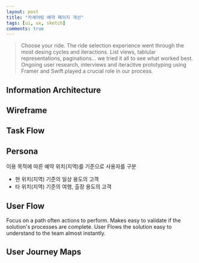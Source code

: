 ```yaml
---
layout: post
title: "카셰어링 예약 페이지 개선"
tags: [ui, ux, sketch]
comments: true
---
```

> Choose your ride. The ride selection experience went through the most desing cycles and iteractions. List views, tablular representations, paginations... we tried it all to see what worked best. Ongoing user research, interviews and iteractive prototyping using Framer and Swift played a crucial role in our process.

## Information Architecture

## Wireframe

## Task Flow


## Persona
이용 목적에 따른 예약 위치(지역)를 기준으로 사용자를 구분
- 현 위치(지역) 기준의 일상 용도의 고객
- 타 위치(지역) 기준의 여행, 출장 용도의 고객

## User Flow
Focus on a path often actions to perform. Makes easy to validate if the solution's processes are complete. User Flows the solution easy to understand to the team almost instantly.

## User Journey Maps
